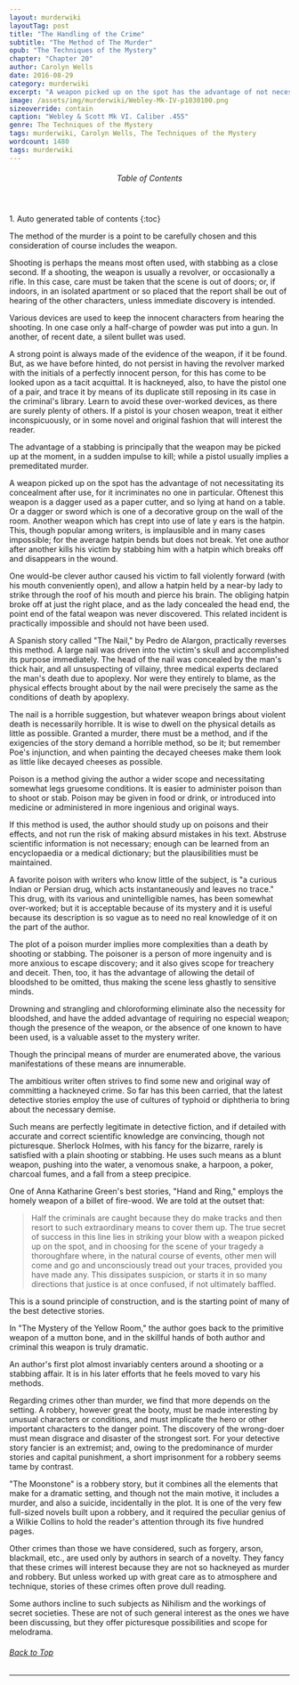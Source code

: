 ```yaml
---
layout: murderwiki
layoutTag: post
title: "The Handling of the Crime"
subtitle: "The Method of The Murder"
opub: "The Techniques of the Mystery"
chapter: "Chapter 20"
author: Carolyn Wells
date: 2016-08-29
category: murderwiki
excerpt: "A weapon picked up on the spot has the advantage of not necessitating its concealment after use, for it incriminates no one in particular. Oftenest this weapon is a dagger used as a paper cutter, and so lying at hand on a table. Or a dagger or sword which is one of a decorative group on the wall of the room."
image: /assets/img/murderwiki/Webley-Mk-IV-p1030100.png
sizeoverride: contain
caption: "Webley & Scott Mk VI. Caliber .455"
genre: The Techniques of the Mystery
tags: murderwiki, Carolyn Wells, The Techniques of the Mystery
wordcount: 1480
tags: murderwiki
---
```


<section id="toc" class="toc">
  <header>
    <h6>Table of Contents</h6>
  </header>
<div id="drawer" markdown="1">
1. Auto generated table of contents
{:toc}
</div>
</section> <!-- table-of-contents -->

The method of the murder is a point to be carefully chosen and this consideration of course includes the weapon.

Shooting is perhaps the means most often used, with stabbing as a close second. If a shooting, the weapon is usually a revolver, or occasionally a rifle. In this case, care must be taken that the scene is out of doors; or, if indoors, in an isolated apartment or so placed that the report shall be out of hearing of the other characters, unless immediate discovery is intended.

Various devices are used to keep the innocent characters from hearing the shooting. In one case only a half-charge of powder was put into a gun. In another, of recent date, a silent bullet was used.

A strong point is always made of the evidence of the weapon, if it be found. But, as we have before hinted, do not persist in having the revolver marked with the initials of a perfectly innocent person, for this has come to be looked upon as a tacit acquittal. It is hackneyed, also, to have the pistol one of a pair, and trace it by means of its duplicate still reposing in its case in the criminal&#39;s library. Learn to avoid these over-worked devices, as there are surely plenty of others. If a pistol is your chosen weapon, treat it either inconspicuously, or in some novel and original fashion that will interest the reader.

The advantage of a stabbing is principally that the weapon may be picked up at the moment, in a sudden impulse to kill; while a pistol usually implies a premeditated murder.

A weapon picked up on the spot has the advantage of not necessitating its concealment after use, for it incriminates no one in particular. Oftenest this weapon is a dagger used as a paper cutter, and so lying at hand on a table. Or a dagger or sword which is one of a decorative group on the wall of the room. Another weapon which has crept into use of late y ears is the hatpin. This, though popular among writers, is implausible and in many cases impossible; for the average hatpin bends but does not break. Yet one author after another kills his victim by stabbing him with a hatpin which breaks off and disappears in the wound.

One would-be clever author caused his victim to fall violently forward (with his mouth conveniently open), and allow a hatpin held by a near-by lady to strike through the roof of his mouth and pierce his brain. The obliging hatpin broke off at just the right place, and as the lady concealed the head end, the point end of the fatal weapon was never discovered. This related incident is practically impossible and should not have been used.

A Spanish story called &quot;The Nail,&quot; by Pedro de Alargon, practically reverses this method. A large nail was driven into the victim&#39;s skull and accomplished its purpose immediately. The head of the nail was concealed by the man&#39;s thick hair, and all unsuspecting of villainy, three medical experts declared the man&#39;s death due to apoplexy. Nor were they entirely to blame, as the physical effects brought about by the nail were precisely the same as the conditions of death by apoplexy.

The nail is a horrible suggestion, but whatever weapon brings about violent death is necessarily horrible. It is wise to dwell on the physical details as little as possible. Granted a murder, there must be a method, and if the exigencies of the story demand a horrible method, so be it; but remember Poe&#39;s injunction, and when painting the decayed cheeses make them look as little like decayed cheeses as possible.

Poison is a method giving the author a wider scope and necessitating somewhat legs gruesome conditions. It is easier to administer poison than to shoot or stab. Poison may be given in food or drink, or introduced into medicine or administered in more ingenious and original ways.

If this method is used, the author should study up on poisons and their effects, and not run the risk of making absurd mistakes in his text. Abstruse scientific information is not necessary; enough can be learned from an encyclopaedia or a medical dictionary; but the plausibilities must be maintained.

A favorite poison with writers who know little of the subject, is &quot;a curious Indian or Persian drug, which acts instantaneously and leaves no trace.&quot; This drug, with its various and unintelligible names, has been somewhat over-worked; but it is acceptable because of its mystery and it is useful because its description is so vague as to need no real knowledge of it on the part of the author.

The plot of a poison murder implies more complexities than a death by shooting or stabbing. The poisoner is a person of more ingenuity and is more anxious to escape discovery; and it also gives scope for treachery and deceit. Then, too, it has the advantage of allowing the detail of bloodshed to be omitted, thus making the scene less ghastly to sensitive minds.

Drowning and strangling and chloroforming eliminate also the necessity for bloodshed, and have the added advantage of requiring no especial weapon; though the presence of the weapon, or the absence of one known to have been used, is a valuable asset to the mystery writer.

Though the principal means of murder are enumerated above, the various manifestations of these means are innumerable.

The ambitious writer often strives to find some new and original way of committing a hackneyed crime. So far has this been carried, that the latest detective stories employ the use of cultures of typhoid or diphtheria to bring about the necessary demise.

Such means are perfectly legitimate in detective fiction, and if detailed with accurate and correct scientific knowledge are convincing, though not picturesque. Sherlock Holmes, with his fancy for the bizarre, rarely is satisfied with a plain shooting or stabbing. He uses such means as a blunt weapon, pushing into the water, a venomous snake, a harpoon, a poker, charcoal fumes, and a fall from a steep precipice.

One of Anna Katharine Green&#39;s best stories, &quot;Hand and Ring,&quot; employs the homely weapon of a billet of fire-wood. We are told at the outset that:

>Half the criminals are caught because they do make tracks and then resort to such extraordinary means to cover them up. The true secret of success in this line lies in striking your blow with a weapon picked up on the spot, and in choosing for the scene of your tragedy a thoroughfare where, in the natural course of events, other men will come and go and unconsciously tread out your traces, provided you have made any. This dissipates suspicion, or starts it in so many directions that justice is at once confused, if not ultimately baffled.

This is a sound principle of construction, and is the starting point of many of the best detective stories.

In &quot;The Mystery of the Yellow Room,&quot; the author goes back to the primitive weapon of a mutton bone, and in the skillful hands of both author and criminal this weapon is truly dramatic.

An author&#39;s first plot almost invariably centers around a shooting or a stabbing affair. It is in his later efforts that he feels moved to vary his methods.

Regarding crimes other than murder, we find that more depends on the setting. A robbery, however great the booty, must be made interesting by unusual characters or conditions, and must implicate the hero or other important characters to the danger point. The discovery of the wrong-doer must mean disgrace and disaster of the strongest sort. For your detective story fancier is an extremist; and, owing to the predominance of murder stories and capital punishment, a short imprisonment for a robbery seems tame by contrast.

&quot;The Moonstone&quot; is a robbery story, but it combines all the elements that make for a dramatic setting, and though not the main motive, it includes a murder, and also a suicide, incidentally in the plot. It is one of the very few full-sized novels built upon a robbery, and it required the peculiar genius of a Wilkie Collins to hold the reader&#39;s attention through its five hundred pages.

Other crimes than those we have considered, such as forgery, arson, blackmail, etc., are used only by authors in search of a novelty. They fancy that these crimes will interest because they are not so hackneyed as murder and robbery. But unless worked up with great care as to atmosphere and technique, stories of these crimes often prove dull reading.

Some authors incline to such subjects as Nihilism and the workings of secret societies. These are not of such general interest as the ones we have been discussing, but they offer picturesque possibilities and scope for melodrama.

<h6 class="btt"><a href="#top">Back to Top</a></h6>
<hr>
